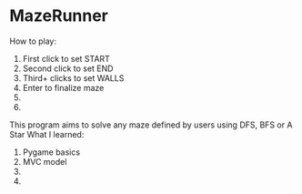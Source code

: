 # MazeRunner
How to play:  
1. First click to set START
2. Second click to set END  
3. Third+ clicks to set WALLS  
4. Enter to finalize maze  
5.   
6.   



This program aims to solve any maze defined by users using DFS, BFS or A Star
What I learned:  
1. Pygame basics  
2. MVC model  
3.  
4.  

